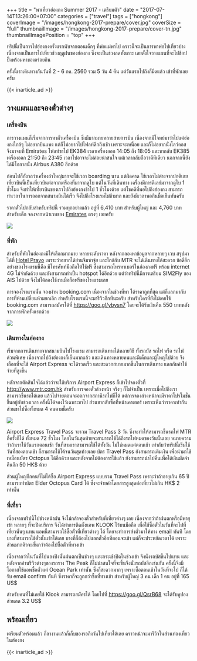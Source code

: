 +++
title = "พาเที่ยวฮ่องกง Summer 2017 - เตรียมตัว"
date = "2017-07-14T13:26:00+07:00"
categories = ["travel"]
tags = ["hongkong"]
coverImage = "/images/hongkong-2017-prepare/cover.jpg"
coverSize = "full"
thumbnailImage = "/images/hongkong-2017-prepare/cover-tn.jpg"
thumbnailImagePosition = "top"
+++

ทริปนี้เป็นการไปฮ่องกงครั้งแรกนับจากตอนเด็กๆ ที่พ่อแม่พาไป คราวนี้จะเป็นการพาพ่อไปเที่ยวบ้าง เนื่องจากเป็นการไปเที่ยวช่วงฤดูฝนของฮ่องกง ซึ่งจะเป็นช่วงลดทั้งเกาะ เลยตั้งใจวางแผนที่จะไปช้อปปิ้งพร้อมหาของอร่อยกิน

ครั้งนี้เราเดินทางกันวันที่ 2 - 6 กค. 2560 รวม 5 วัน 4 คืน แต่วันแรกไปถึงก็มืดแล้ว เข้าที่พักเลยครับ

<!--more-->
{{< inarticle_ad >}}

## วางแผนและจองตั๋วต่างๆ

### เครื่องบิน
การวางแผนก็เริ่มจากการหาตั๋วเครื่องบิน ซึ่งมีมากมายหลายสายการบิน เนื่องจากมีโจทย์มาว่าไปแค่ฮ่องกงใกล้ๆ ไม่อยากบินแพง แต่ก็ไม่อยากไปไฟลท์ดึกถึงเช้า เพราะจะเหนื่อย และก็ไม่อยากนั่งโลว์คอส จึงมาจบที่ Emirates ไฟลท์ขาไป EK384 เวลาเครื่องออก 14:05 ถึง 18:05 และขากลับ EK385 เครื่องออก 21:50 ถึง 23:45 เวลาไปอาจจะไม่ค่อยน่าสนใจ แต่เวลากลับถือว่าดีทีเดียว นอกจากนี้ยังได้มีโอกาสนั่ง Airbus A380 อีกด้วย

ก่อนไปก็กังวลว่าเครื่องลำใหญ่มากจะใช้เวลา boarding นาน แต่ผิดคาด ใช้เวลาไม่ต่างจากปกติเลย เที่ยวบินนี้เป็นเที่ยวบินต่อจากเครื่องที่มาจากดูไบ แต่ในวันที่เดินทาง เครื่องมีการดีเลย์มาจากดูไบ 1 ชั่วโมง จึงทำให้เที่ยวบินของเราไปถึงฮ่องกงช้าไป 1 ชั่วโมงด้วย แต่โชคดีที่พอไปถึงฮ่องกง สามารถทำเวลาในการออกจากสนามบินได้เร็ว จึงไปถึงโรงแรมไม่ช้ามาก และยังมีเวลาพอกินมื้อเย็นทันครับ

ราคาตั๋วไปกลับสำหรับทริปนี้ รวมทุกอย่างแล้ว อยู่ที่ 6,410 บาท สำหรับผู้ใหญ่ และ 4,760 บาท สำหรับเด็ก จองจากหน้าเวบของ [Emirates](https://www.emirates.com/th/thai/) ตรงๆ เลยครับ

![](/images/hongkong-2017-prepare/emirates-ek384.png)

### ที่พัก
สำหรับที่พักในฮ่องกงมีให้เลือกมากมาย หลายระดับราคา หลังจากลองหาข้อมูลจากหลายๆ เวบ สรุปมาได้ที่ [Hotel Pravo](http://hotelpravo.com/) เพราะว่าอยากได้ย่านจิมซาจุ่ย และใกล้กับ MTR จะได้เดินทางได้สะดวก ข้อดีอีกอย่างของโรงแรมนี้คือ มีโทรศัพท์มือถือให้ใช้ฟรี ซึ่งสามารถโทรหาเบอร์ในฮ่องกงฟรี พร้อม internet 4G ไม่จำกัดด้วย และยังสามารถทำเป็น hotspot ได้อีกด้วย แต่ว่าทริปนี้มีการเตรียม SIM2Fly ของ AIS ไปด้วย จึงไม่ได้ลองใช้งานมือถือฟรีของโรงแรมเลย

การจองโรงแรมนั้น จองผ่าน booking.com เนื่องจากในช่วงที่หา ได้ราคาถูกที่สุด แต่ก็แลกมากับการที่ห้ามเปลี่ยนห้ามยกเลิก สำหรับโรงแรมนี้จะมารีวิวอีกทีนะครับ สำหรับใครที่ยังไม่เคยใช้ booking.com สามารถสมัครได้ที่ https://goo.gl/ybysn7 โดยจะได้รับเงินคืน 550 บาทหลังจากการพักครั้งแรกด้วย

![](/images/hongkong-2017-prepare/pravo.png)

### เดินทางในฮ่องกง
เริ่มจากการเดินทางจากสนามบินไปโรงแรม สามารถเดินทางได้หลายวิธี ทั้งรถบัส รถไฟ หรือ รถไฟด่วนพิเศษ เนื่องจากไปถึงฮ่องกงก็เย็นมากแล้ว และเดินทางหลายคนและมีเด็กและผู้ใหญ่ไปด้วย จึงเลือกที่จะใช้ Airport Express จะได้รวดเร็ว และสะดวกสบายมากขึ้นในการเดินทาง แลกกับคำใช้จ่ายที่สูงขึ้น

หลักจากตัดสินใจได้แล้วว่าจะใช้บริการ Airport Express ก็เข้าไปจองตั๋วที่ http://www.mtr.com.hk สำหรับการจองตั๋วล่วงหน้า จริงๆ ก็ไม่จำเป็น เพราะเมื่อไปถึงเราสามารถขึ้นรถได้เลย แล้วไปจ่ายตอนจะออกจากสถานีรถไฟก็ได้ แต่การจองล่วงหน้าจะมีราคาโปรโมชั่น ขึ้นอยู่กับช่วงเวลา ครั้งนี้ได้จองไว้เฉพาะขาไป ส่วนขากลับซื้อที่หน้าเคาเตอร์ เพราะเห็นว่าราคาเท่ากัน ส่วนขาไปซื้อทั้งหมด 4 คนตามนี้ครับ

![](/images/hongkong-2017-prepare/mtr.png)

Airport Express Travel Pass จะรวม Travel Pass 3 วัน ซึ่งจะทำให้สามารถขึ้นรถไฟ MTR กี่ครั้งก็ได้ ทั้งหมด 72 ชั่วโมง โดยในวันสุดท้ายจะสามารถใช้ได้ถึงรถไฟหมดของวันนั้นเลย หมายความว่าถ้าเราใช้วันแรกตอนเช้า วันที่สามเราสามารถใช้ได้ทั้งวัน ไม่ใช่หมดแค่ตอนเช้า เท่ากับว่าทริปนี้เริ่มใช้วันที่สองตอนเช้า ก็สามารถใช้ได้จนวันสุดท้ายเลย บัตร Travel Pass ยังสามารถเติมเงิน เพื่อนำมาใช้เหมือนบัตร Octopus ได้อีกด้วย และหลังจากไม่ต้องการใช้แล้ว ยังสามารถนำไปคืนเพื่อได้เงินมัดจำคืนอีก 50 HK$ ด้วย

ส่วนผู้ใหญ่อีกคนที่ไม่ได้ซื้อ Airport Express แบบรวม Travel Pass เพราะว่าถ้าอายุเกิน 65 ปี สามารถทำบัตร Elder Octopus Card ได้ ซึ่งจะจ่ายค่าโดยสารสูงสุดต่อเที่ยวไม่เกิน HK$ 2 เท่านั้น

### ที่เที่ยว
เนื่องจากทริปนี้ไปช่วงหน้าฝน จึงไม่กล้าจองตั๋วสำหรับที่เที่ยวต่างๆ เลย เนื่องจากว่าถ้าฝนตกหรือมีพายุเข้า หลายๆ ที่จะปิดบริการ จึงได้ทำการติดตั้งแอพ KLOOK ไว้บนมือถือ เพื่อใช้ซื้อตั๋วในวันที่จะไปที่เที่ยวนั้นๆ แทน แอพนี้สามารถใช้ซื้อตั๋วที่เที่ยวต่างๆ ได้ โดยจะทำการส่งตั๋วมาให้ทาง email ทันที โดยบางที่สามารถใช้ตั๋วนั้นเข้าได้เลย บางที่ก็ต้องไปแลกตั๋วอีกทีตอนจะเข้า แต่ก็จะประหยัดเวลาได้ เพราะส่วนมากคิวจะสั้นกว่าต้องไปซื้อตั๋วที่ทางเข้า

เนื่องจากว่าในวันที่ไปนองปิงนั้นฝนตกเป็นช่วงๆ และกระเช้าปิดในช่วงเข้า จึงนั่งรถบัสขึ้นไปแทน และหลังจากอ่านริวิวต่างๆของรถราง The Peak ก็ไม่น่าสนใจที่จะขึ้นจึงนั่งรถบัสอีกเช่นกัน ครั้งนี้จึงมีโอกาสใช้แอพซื้อตั๋วแค่ Ocean Park เท่านั้น ซึ่งก็สะดวกมากๆ เพราะซื้อตอนเช้าในวันที่จะไป ก็ได้รับ email confirm ทันที ซึ่งราคาก็จะถูกกว่าซื้อที่ทางเข้า สำหรับผู้ใหญ่ 3 คน เด็ก 1 คน อยู่ที่ 165 US$

สำหรับคนที่ไม่เคยใช้ Klook สามารถสมัครได้ โดยไปที่ https://goo.gl/QsrB68 จะได้รับคูปองส่วนลด 3.2 US$

## พร้อมเที่ยว
เตรียมตัวพร้อมแล้ว ก็ลางานแล้วก็เก็บของรอถึงวันไปเที่ยวได้เลย คราวหน้าจะมารีวิวในส่วนท่องเที่ยวในฮ่องกง

{{< inarticle_ad >}}
